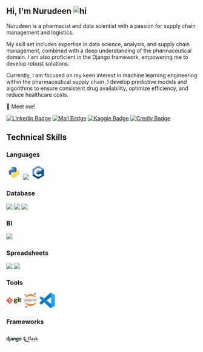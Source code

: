 ## Hi, I'm Nurudeen <img src="https://user-images.githubusercontent.com/1303154/88677602-1635ba80-d120-11ea-84d8-d263ba5fc3c0.gif" width="28px" height="28px" alt="hi">

Nurudeen is a pharmacist and data scientist with a passion for supply chain management and logistics. 

My skill set includes expertise in data science, analysis, and supply chain management, combined with a deep understanding of the pharmaceutical domain. I am also proficient in the Django framework, empowering me to develop robust solutions.

Currently, I am focused on my keen interest in machine learning engineering within the pharmaceutical supply chain. I develop predictive models and algorithms to ensure consistent drug availability, optimize efficiency, and reduce healthcare costs.


:gem: Meet me!

[![Linkedin Badge](https://img.shields.io/badge/-Nurudeen-0077B5?style=flat&labelColor=0e76a8&logo=linkedin&logoColor=white)](http://www.linkedin.com/in/NdAbdulsalaam/)
[![Mail Badge](https://img.shields.io/badge/-olaitansalaam-c0392b?style=flat&labelColor=c0392b&logo=gmail&logoColor=white)](mailto:olaitansalaam2012@gmail.com)
[![Kaggle Badge](https://img.shields.io/badge/-Kaggle-0e76a8?style=flat&labelColor=0e76a8&logo=dev.to&logoColor=white)](https://www.kaggle.com/nurudeenabdulsalaam/)
[![Credly Badge](https://img.shields.io/badge/-Credly-c0692c?style=flat&labelColor=c0692c&logo=credly&logoColor=white)](https://www.credly.com/earner/earned)



<!-- TODO: Add last video link -->

<!-- - 🔭 I’m currently working on building a flask blogging app with python
- 🌱 I’m currently learning flask
- 👯 I’m looking to collaborate on predictive analysis
- 🤔 I’m looking for help with writing sophisticated codes for analytical automation
- 💬 Ask me about how to find trend and grow your business -->

## Technical Skills
### Languages
<code><img height="40" src="https://raw.githubusercontent.com/github/explore/80688e429a7d4ef2fca1e82350fe8e3517d3494d/topics/python/python.png"></code>
<code><img height="40" src="https://img.icons8.com/external-becris-flat-becris/64/000000/external-r-data-science-becris-flat-becris.png"/></code>
<code><img height="40" src="https://raw.githubusercontent.com/github/explore/80688e429a7d4ef2fca1e82350fe8e3517d3494d/topics/c/c.png"></code>
<!-- 
[![Python Badge](https://img.shields.io/badge/Python-3776AB?style=for-the-badge&labelColor=black&logo=python&logoColor=white)](#)
[![SQL](https://img.shields.io/badge/-BigQuery-F0DB4F?style=for-the-badge&labelColor=red&logo=mysql&logoColor=F0DB4F)](#)
[![R Badge](https://img.shields.io/badge/-R-007acc?style=for-the-badge&labelColor=purple&logo=R&logoColor=007acc)](#) -->

### Database 
<code><img height="40" src="https://th.bing.com/th/id/OIP.70QAFDratVZogpj-PPf5ZAAAAA?w=150&h=150&c=7&r=0&o=5&dpr=1.1&pid=1.7"/></code>
<code><img height="40" src="https://img.icons8.com/fluency/48/000000/mysql-logo.png"/></code>
<code><img height="40" src="https://user-images.githubusercontent.com/96980544/148251598-1437697a-668f-4548-b0a8-d5b0cea89f0c.png"/></code>

### BI  
<code><img src="https://img.icons8.com/color/48/000000/power-bi.png"/></code>

### Spreadsheets
<code><img src="https://img.icons8.com/color/48/000000/ms-excel.png"/></code> 
<code><img src="https://img.icons8.com/color/48/000000/google-sheets.png"/></code>


### Tools
<code><img height="40" src="https://raw.githubusercontent.com/github/explore/80688e429a7d4ef2fca1e82350fe8e3517d3494d/topics/git/git.png"></code>
<code><img height="40" src="https://raw.githubusercontent.com/github/explore/80688e429a7d4ef2fca1e82350fe8e3517d3494d/topics/jupyter-notebook/jupyter-notebook.png"></code>
<code><img height="40" src="https://raw.githubusercontent.com/github/explore/80688e429a7d4ef2fca1e82350fe8e3517d3494d/topics/visual-studio-code/visual-studio-code.png"></code>


### Frameworks
<code><img height="40" src="https://raw.githubusercontent.com/github/explore/80688e429a7d4ef2fca1e82350fe8e3517d3494d/topics/django/django.png"></code> 
<code><img height="40" src="https://raw.githubusercontent.com/github/explore/80688e429a7d4ef2fca1e82350fe8e3517d3494d/topics/flask/flask.png"></code>


<!-- <p align="center"> <img src="https://github-readme-stats.vercel.app/api?username=nurudeenabdulsalaam&show_icons=true" alt="Nurudeen Abdulsalaam"/> </h1>
<p align="center"> <img src="https://komarev.com/ghpvc/?username=nurudeenabdulsalaam" alt="Nurudeen Abdulsalaam" /> </p> -->
